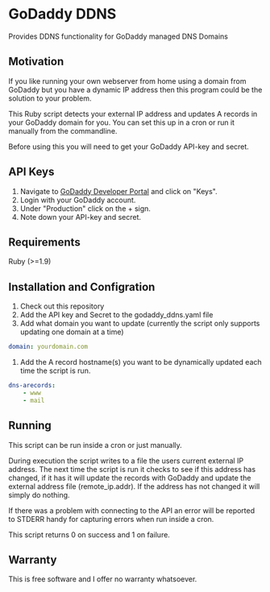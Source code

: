 # GoDaddy DDNS
Provides DDNS functionality for GoDaddy managed DNS Domains

## Motivation
If you like running your own webserver from home using a domain from GoDaddy but you have a dynamic IP address then this
program could be the solution to your problem.

This Ruby script detects your external IP address and updates A records in your GoDaddy domain for you. You can set this up in a cron or run it manually from the commandline.

Before using this you will need to get your GoDaddy API-key and secret.

## API Keys
1. Navigate to [GoDaddy Developer Portal](https://developer.godaddy.com/) and click on "Keys".
1. Login with your GoDaddy account.
1. Under "Production" click on the + sign.
1. Note down your API-key and secret.

## Requirements
Ruby (>=1.9)

## Installation and Configration
1. Check out this repository
1. Add the API key and Secret to the godaddy_ddns.yaml file
1. Add what domain you want to update (currently the script only supports updating one domain at a time)

```yaml
domain: yourdomain.com
```

1. Add the A record hostname(s) you want to be dynamically updated each time the script is run.

```yaml
dns-arecords:
    - www
    - mail
```

## Running
This script can be run inside a cron or just manually.

During execution the script writes to a file the users current external IP address. The next time the script is run it checks to see if this address has changed, if it has it will update the records with GoDaddy and update the external address file (remote_ip.addr). If the address has not changed it will simply do nothing.


If there was a problem with connecting to the API an error will be reported to STDERR handy for capturing errors when run inside a cron.

This script returns 0 on success and 1 on failure.

## Warranty
This is free software and I offer no warranty whatsoever.
